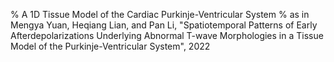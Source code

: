 % A 1D Tissue Model of the Cardiac Purkinje-Ventricular System
% as in Mengya Yuan, Heqiang Lian, and Pan Li, "Spatiotemporal Patterns of Early Afterdepolarizations Underlying Abnormal T-wave Morphologies in a Tissue Model of the Purkinje-Ventricular System", 2022
